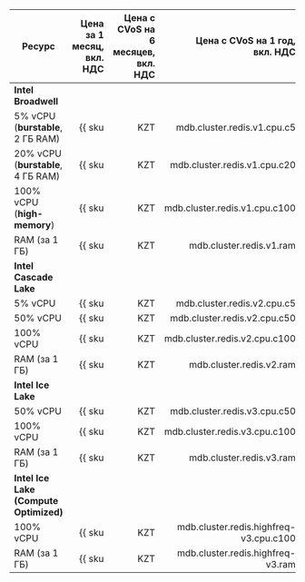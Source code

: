 
| Ресурс                             | Цена за 1 месяц,<br>вкл. НДС                             | Цена с CVoS на 6 месяцев,<br>вкл. НДС                                                 | Цена с CVoS на 1 год,<br>вкл. НДС                                                     |
|------------------------------------|---------------------------------------------------------:|--------------------------------------------------------------------------------------:|--------------------------------------------------------------------------------------:|
| **Intel Broadwell**                                                                                                                                                                                                                                                           |
| 5% vCPU (**burstable**, 2 ГБ RAM)  | {{ sku|KZT|mdb.cluster.redis.v1.cpu.c5|month|string }}   | −                                                                                     | −                                                                                     |
| 20% vCPU (**burstable**, 4 ГБ RAM) | {{ sku|KZT|mdb.cluster.redis.v1.cpu.c20|month|string }}  | −                                                                                     | −                                                                                     |
| 100% vCPU (**high-memory**)        | {{ sku|KZT|mdb.cluster.redis.v1.cpu.c100|month|string }} | −                                                                                     | −                                                                                     |
| RAM (за 1 ГБ)                      | {{ sku|KZT|mdb.cluster.redis.v1.ram|month|string }}      | −                                                                                     | −                                                                                     |
| **Intel Cascade Lake**                                                                                                                                                                                                                                                        |
| 5% vCPU                            | {{ sku|KZT|mdb.cluster.redis.v2.cpu.c5|month|string }}   | −                                                                                     | −                                                                                     |
| 50% vCPU                           | {{ sku|KZT|mdb.cluster.redis.v2.cpu.c50|month|string }}  | −                                                                                     | −                                                                                     |
| 100% vCPU                          | {{ sku|KZT|mdb.cluster.redis.v2.cpu.c100|month|string }} | {{ sku|KZT|v1.commitment.selfcheckout.m6.mdb.redis.cpu.c100.v2|month|string }} (-15%) | {{ sku|KZT|v1.commitment.selfcheckout.y1.mdb.redis.cpu.c100.v2|month|string }} (-22%) |
| RAM (за 1 ГБ)                      | {{ sku|KZT|mdb.cluster.redis.v2.ram|month|string }}      | {{ sku|KZT|v1.commitment.selfcheckout.m6.mdb.redis.ram.v2|month|string }} (-15%)      | {{ sku|KZT|v1.commitment.selfcheckout.y1.mdb.redis.ram.v2|month|string }} (-22%)      |
| **Intel Ice Lake**                                                                                                                                                                                                                                                            |
| 50% vCPU                           | {{ sku|KZT|mdb.cluster.redis.v3.cpu.c50|month|string }}  | −                                                                                     | −                                                                                     |
| 100% vCPU                          | {{ sku|KZT|mdb.cluster.redis.v3.cpu.c100|month|string }} | {{ sku|KZT|v1.commitment.selfcheckout.m6.mdb.redis.cpu.c100.v3|month|string }} (-15%) | {{ sku|KZT|v1.commitment.selfcheckout.y1.mdb.redis.cpu.c100.v3|month|string }} (-22%) |
| RAM (за 1 ГБ)                      | {{ sku|KZT|mdb.cluster.redis.v3.ram|month|string }}      | {{ sku|KZT|v1.commitment.selfcheckout.m6.mdb.redis.ram.v3|month|string }} (-15%)      | {{ sku|KZT|v1.commitment.selfcheckout.y1.mdb.redis.ram.v3|month|string }} (-22%)      |
| **Intel Ice Lake (Compute Optimized)** |
| 100% vCPU | {{ sku|KZT|mdb.cluster.redis.highfreq-v3.cpu.c100|month|string }} | − | − |
| RAM (за 1 ГБ) | {{ sku|KZT|mdb.cluster.redis.highfreq-v3.ram|month|string }} | − | − |


